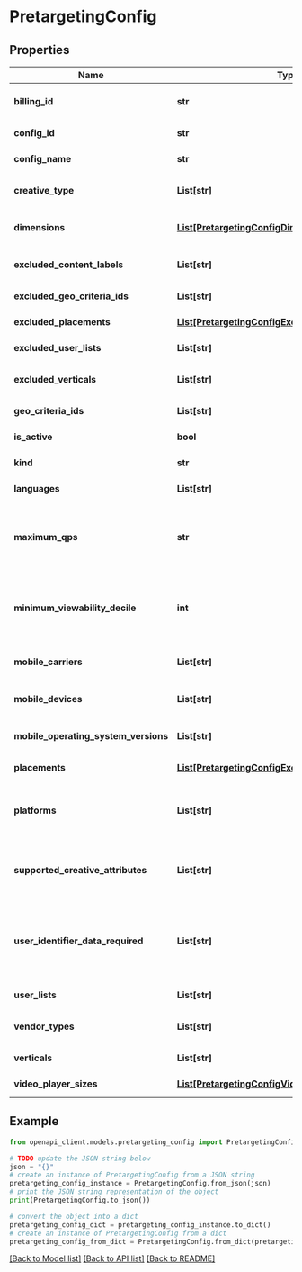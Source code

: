 # PretargetingConfig


## Properties

Name | Type | Description | Notes
------------ | ------------- | ------------- | -------------
**billing_id** | **str** | The id for billing purposes, provided for reference. Leave this field blank for insert requests; the id will be generated automatically. | [optional] 
**config_id** | **str** | The config id; generated automatically. Leave this field blank for insert requests. | [optional] 
**config_name** | **str** | The name of the config. Must be unique. Required for all requests. | [optional] 
**creative_type** | **List[str]** | List must contain exactly one of PRETARGETING_CREATIVE_TYPE_HTML or PRETARGETING_CREATIVE_TYPE_VIDEO. | [optional] 
**dimensions** | [**List[PretargetingConfigDimensionsInner]**](PretargetingConfigDimensionsInner.md) | Requests which allow one of these (width, height) pairs will match. All pairs must be supported ad dimensions. | [optional] 
**excluded_content_labels** | **List[str]** | Requests with any of these content labels will not match. Values are from content-labels.txt in the downloadable files section. | [optional] 
**excluded_geo_criteria_ids** | **List[str]** | Requests containing any of these geo criteria ids will not match. | [optional] 
**excluded_placements** | [**List[PretargetingConfigExcludedPlacementsInner]**](PretargetingConfigExcludedPlacementsInner.md) | Requests containing any of these placements will not match. | [optional] 
**excluded_user_lists** | **List[str]** | Requests containing any of these users list ids will not match. | [optional] 
**excluded_verticals** | **List[str]** | Requests containing any of these vertical ids will not match. Values are from the publisher-verticals.txt file in the downloadable files section. | [optional] 
**geo_criteria_ids** | **List[str]** | Requests containing any of these geo criteria ids will match. | [optional] 
**is_active** | **bool** | Whether this config is active. Required for all requests. | [optional] 
**kind** | **str** | The kind of the resource, i.e. \&quot;adexchangebuyer#pretargetingConfig\&quot;. | [optional] [default to 'adexchangebuyer#pretargetingConfig']
**languages** | **List[str]** | Request containing any of these language codes will match. | [optional] 
**maximum_qps** | **str** | The maximum QPS allocated to this pretargeting configuration, used for pretargeting-level QPS limits. By default, this is not set, which indicates that there is no QPS limit at the configuration level (a global or account-level limit may still be imposed). | [optional] 
**minimum_viewability_decile** | **int** | Requests where the predicted viewability is below the specified decile will not match. E.g. if the buyer sets this value to 5, requests from slots where the predicted viewability is below 50% will not match. If the predicted viewability is unknown this field will be ignored. | [optional] 
**mobile_carriers** | **List[str]** | Requests containing any of these mobile carrier ids will match. Values are from mobile-carriers.csv in the downloadable files section. | [optional] 
**mobile_devices** | **List[str]** | Requests containing any of these mobile device ids will match. Values are from mobile-devices.csv in the downloadable files section. | [optional] 
**mobile_operating_system_versions** | **List[str]** | Requests containing any of these mobile operating system version ids will match. Values are from mobile-os.csv in the downloadable files section. | [optional] 
**placements** | [**List[PretargetingConfigExcludedPlacementsInner]**](PretargetingConfigExcludedPlacementsInner.md) | Requests containing any of these placements will match. | [optional] 
**platforms** | **List[str]** | Requests matching any of these platforms will match. Possible values are PRETARGETING_PLATFORM_MOBILE, PRETARGETING_PLATFORM_DESKTOP, and PRETARGETING_PLATFORM_TABLET. | [optional] 
**supported_creative_attributes** | **List[str]** | Creative attributes should be declared here if all creatives corresponding to this pretargeting configuration have that creative attribute. Values are from pretargetable-creative-attributes.txt in the downloadable files section. | [optional] 
**user_identifier_data_required** | **List[str]** | Requests containing the specified type of user data will match. Possible values are HOSTED_MATCH_DATA, which means the request is cookie-targetable and has a match in the buyer&#39;s hosted match table, and COOKIE_OR_IDFA, which means the request has either a targetable cookie or an iOS IDFA. | [optional] 
**user_lists** | **List[str]** | Requests containing any of these user list ids will match. | [optional] 
**vendor_types** | **List[str]** | Requests that allow any of these vendor ids will match. Values are from vendors.txt in the downloadable files section. | [optional] 
**verticals** | **List[str]** | Requests containing any of these vertical ids will match. | [optional] 
**video_player_sizes** | [**List[PretargetingConfigVideoPlayerSizesInner]**](PretargetingConfigVideoPlayerSizesInner.md) | Video requests satisfying any of these player size constraints will match. | [optional] 

## Example

```python
from openapi_client.models.pretargeting_config import PretargetingConfig

# TODO update the JSON string below
json = "{}"
# create an instance of PretargetingConfig from a JSON string
pretargeting_config_instance = PretargetingConfig.from_json(json)
# print the JSON string representation of the object
print(PretargetingConfig.to_json())

# convert the object into a dict
pretargeting_config_dict = pretargeting_config_instance.to_dict()
# create an instance of PretargetingConfig from a dict
pretargeting_config_from_dict = PretargetingConfig.from_dict(pretargeting_config_dict)
```
[[Back to Model list]](../README.md#documentation-for-models) [[Back to API list]](../README.md#documentation-for-api-endpoints) [[Back to README]](../README.md)


